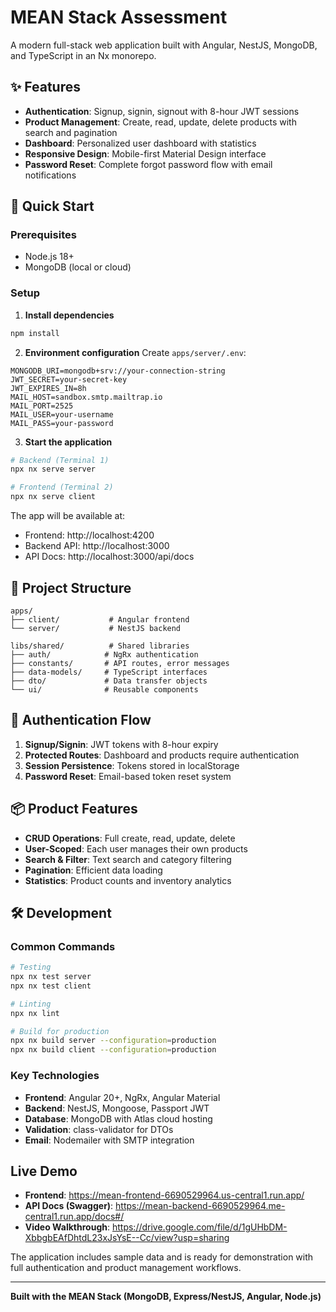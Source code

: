 # MEAN Stack Assessment

A modern full-stack web application built with Angular, NestJS, MongoDB, and TypeScript in an Nx monorepo.

## ✨ Features

- **Authentication**: Signup, signin, signout with 8-hour JWT sessions
- **Product Management**: Create, read, update, delete products with search and pagination
- **Dashboard**: Personalized user dashboard with statistics
- **Responsive Design**: Mobile-first Material Design interface
- **Password Reset**: Complete forgot password flow with email notifications

## 🚀 Quick Start

### Prerequisites
- Node.js 18+
- MongoDB (local or cloud)

### Setup

1. **Install dependencies**
```bash
npm install
```

2. **Environment configuration**
Create `apps/server/.env`:
```env
MONGODB_URI=mongodb+srv://your-connection-string
JWT_SECRET=your-secret-key
JWT_EXPIRES_IN=8h
MAIL_HOST=sandbox.smtp.mailtrap.io
MAIL_PORT=2525
MAIL_USER=your-username
MAIL_PASS=your-password
```

3. **Start the application**
```bash
# Backend (Terminal 1)
npx nx serve server

# Frontend (Terminal 2)  
npx nx serve client
```

The app will be available at:
- Frontend: http://localhost:4200
- Backend API: http://localhost:3000
- API Docs: http://localhost:3000/api/docs

## 📁 Project Structure

```
apps/
├── client/           # Angular frontend
└── server/           # NestJS backend

libs/shared/          # Shared libraries
├── auth/            # NgRx authentication
├── constants/       # API routes, error messages
├── data-models/     # TypeScript interfaces
├── dto/             # Data transfer objects
└── ui/              # Reusable components
```

## 🔐 Authentication Flow

1. **Signup/Signin**: JWT tokens with 8-hour expiry
2. **Protected Routes**: Dashboard and products require authentication
3. **Session Persistence**: Tokens stored in localStorage
4. **Password Reset**: Email-based token reset system

## 📦 Product Features

- **CRUD Operations**: Full create, read, update, delete
- **User-Scoped**: Each user manages their own products
- **Search & Filter**: Text search and category filtering
- **Pagination**: Efficient data loading
- **Statistics**: Product counts and inventory analytics

## 🛠️ Development

### Common Commands
```bash
# Testing
npx nx test server
npx nx test client

# Linting
npx nx lint

# Build for production
npx nx build server --configuration=production
npx nx build client --configuration=production
```

### Key Technologies
- **Frontend**: Angular 20+, NgRx, Angular Material
- **Backend**: NestJS, Mongoose, Passport JWT
- **Database**: MongoDB with Atlas cloud hosting
- **Validation**: class-validator for DTOs
- **Email**: Nodemailer with SMTP integration


##  Live Demo

- **Frontend**: https://mean-frontend-6690529964.us-central1.run.app/
- **API Docs (Swagger)**: https://mean-backend-6690529964.me-central1.run.app/docs#/
- **Video Walkthrough**: https://drive.google.com/file/d/1gUHbDM-XbbgbEAfDhtdL23xJsYsE--Cc/view?usp=sharing

The application includes sample data and is ready for demonstration with full authentication and product management workflows.

---

**Built with the MEAN Stack (MongoDB, Express/NestJS, Angular, Node.js)**